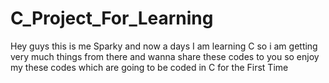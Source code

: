 # C_Project_For_Learning
Hey guys this is me Sparky and now a days I am learning C so i am getting very much things from there and wanna share these codes to you so enjoy my these codes which are going to be coded in C for the First Time
